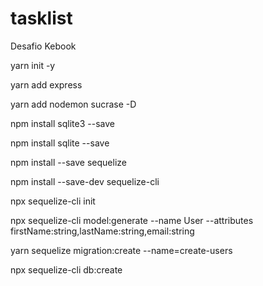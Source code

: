 # tasklist

<p>Desafio Kebook</p>

<p>yarn init -y</p>
<p>yarn add express</p>
<p>yarn add nodemon sucrase -D</p>
<p>npm install sqlite3 --save</>
<p>npm install sqlite --save</>
<p>npm install --save sequelize </p>
<p>npm install --save-dev sequelize-cli</p>
<p>npx sequelize-cli init</p>
<p>npx sequelize-cli model:generate --name User --attributes firstName:string,lastName:string,email:string</p>
<p>yarn sequelize migration:create --name=create-users</p>
<p>npx sequelize-cli db:create </p>
